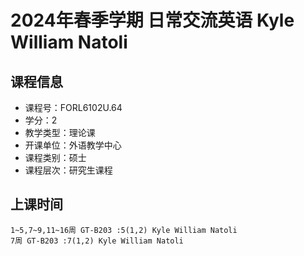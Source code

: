 # 2024年春季学期 日常交流英语 Kyle William Natoli






## 课程信息

- 课程号：FORL6102U.64
- 学分：2
- 教学类型：理论课
- 开课单位：外语教学中心
- 课程类别：硕士
- 课程层次：研究生课程

## 上课时间

```
1~5,7~9,11~16周 GT-B203 :5(1,2) Kyle William Natoli
7周 GT-B203 :7(1,2) Kyle William Natoli
```

